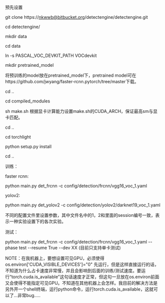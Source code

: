 预先设置

git clone https://nkwwb@bitbucket.org/detectengine/detectengine.git

cd detectengine/

mkdir data

cd data

ln -s PASCAL_VOC_DEVKIT_PATH VOCdevkit

mkdir pretrained_model

将预训练的model放在pretrained_model下，pretrained model可在https://github.com/jwyang/faster-rcnn.pytorch/tree/master下载。

cd ..

cd compiled_modules

sh make.sh  根据显卡计算能力设置make.sh的CUDA_ARCH，保证最高sm与显卡匹配。

cd ..

cd torchlight

python setup.py install

cd ..

训练：

faster rcnn: 

python main.py det_frcnn -c config/detection/frcnn/vgg16\_voc\_1.yaml



yolov2:

python main.py det_yolov2 -c config/detection/yolov2/darknet19\_voc\_1.yaml

不同的配置文件里设置参数，其中文件名中的1，2和里面的session编号一致，表示一种实验设置下的各次实验。



测试：

python main.py det_frcnn -c config/detection/frcnn/vgg16\_voc\_1.yaml --phase test --resume True --dev XX (目前只支持单卡测试)



NOTE：在我机器上，要想设置可见GPU，必须使得os.environ['CUDA_VISIBLE_DEVICES']="0" 先运行，但是这样直接运行的话，不知道为什么占卡速度非常慢，并且会影响到后面的训练/测试速度。要运行“torch.cuda.is_available”这句话速度才正常，但这句一旦放在os.environ前面又会使得不能指定可见GPU。不知道在其他机器上会怎样。我目前的解决方法是另外开一个shell终端，运行python命令，运行torch.cuda.is_available，这就可以了...非常bug.....